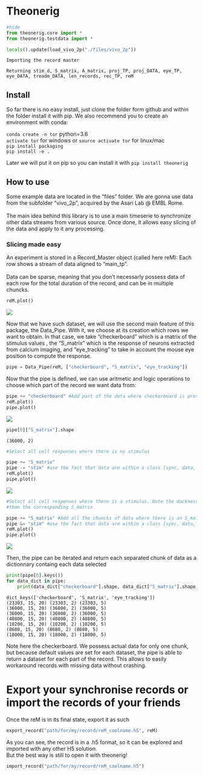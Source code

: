 # Theonerig

<!-- WARNING: THIS FILE WAS AUTOGENERATED! DO NOT EDIT! -->

``` python
#hide
from theonerig.core import *
from theonerig.testdata import *

locals().update(load_vivo_2p("./files/vivo_2p"))
```

    Importing the record master

    Returning stim_d, S_matrix, A_matrix, proj_TP, proj_DATA, eye_TP, eye_DATA, treadm_DATA, len_records, rec_TP, reM

## Install

So far there is no easy install, just clone the folder form github and
within the folder install it with pip. We also recommend you to create
an environment with conda:

`conda create -n tor` python=3.6<br> `activate tor` for windows or
`source activate tor` for linux/mac<br> `pip install packaging`<br>
`pip install -e .`<br>

Later we will put it on pip so you can install it with
`pip install theonerig`

## How to use

Some example data are located in the “files” folder. We are gonna use
data from the subfolder “vivo_2p”, acquired by the Asari Lab @ EMBL
Rome.<br><br>The main idea behind this library is to use a main
timeserie to synchronize other data streams from various source. Once
done, it allows easy slicing of the data and apply to it any processing.

### Slicing made easy

An experiment is stored in a Record_Master object (called here reM):
Each row shows a stream of data aligned to “main_tp”. <br><br>Data can
be sparse, meaning that you don’t necessarly possess data of each row
for the total duration of the record, and can be in multiple chuncks.

``` python
reM.plot()
```

![](index_files/figure-commonmark/cell-3-output-1.png)

Now that we have such dataset, we will use the second main feature of
this package, the Data_Pipe. With it, we choose at its creation which
rows we want to obtain. In that case, we take “checkerboard” which is a
matrix of the stimulus values , the “S_matrix” which is the response of
neurons extracted from calcium imaging, and “eye_tracking” to take in
account the mouse eye position to compute the response.

``` python
pipe = Data_Pipe(reM, ["checkerboard", "S_matrix", "eye_tracking"])
```

Now that the pipe is defined, we can use aritmetic and logic operations
to choose which part of the record we want data from:

``` python
pipe += "checkerboard" #Add part of the data where checkerboard is present
reM.plot()
pipe.plot()
```

![](index_files/figure-commonmark/cell-5-output-1.png)

``` python
pipe[0]["S_matrix"].shape
```

    (36000, 2)

``` python
#Select all cell responses where there is no stimulus

pipe += "S_matrix" 
pipe -= "stim" #use the fact that data are within a class [sync, data, stim, cell] to filter them all at the same time
reM.plot()
pipe.plot()
```

![](index_files/figure-commonmark/cell-7-output-1.png)

``` python
#Select all cell responses where there is a stimulus. Note the darkness stimulus longer 
#than the corresponding S_matrix

pipe += "S_matrix" #Add all the chuncks of data where there is an S_matrix
pipe &= "stim" #use the fact that data are within a class [sync, data, stim, cell] to filter them all at the same time
reM.plot()
pipe.plot()
```

![](index_files/figure-commonmark/cell-8-output-1.png)

Then, the pipe can be iterated and return each separated chunk of data
as a dictionnary containg each data selected

``` python
print(pipe[0].keys())
for data_dict in pipe:
    print(data_dict["checkerboard"].shape, data_dict["S_matrix"].shape, data_dict["eye_tracking"].shape)
```

    dict_keys(['checkerboard', 'S_matrix', 'eye_tracking'])
    (23303, 15, 20) (23303, 2) (23303, 5)
    (36000, 15, 20) (36000, 2) (36000, 5)
    (36000, 15, 20) (36000, 2) (36000, 5)
    (40800, 15, 20) (40800, 2) (40800, 5)
    (10200, 15, 20) (10200, 2) (10200, 5)
    (8680, 15, 20) (8680, 2) (8680, 5)
    (18000, 15, 20) (18000, 2) (18000, 5)

Note here the checkerboard. We possess actual data for only one chunk,
but because default values are set for each dataset, the pipe is able to
return a dataset for each part of the record. This allows to easily
workaround records with missing data without crashing.

# Export your synchronise records or import the records of your friends

Once the reM is in its final state, export it as such

``` python
export_record("path/for/my/record/reM_coolname.h5", reM)
```

As you can see, the record is in a .h5 format, so it can be explored and
imported with any other H5 solution.<br> But the best way is still to
open it with theonerig!

``` python
import_record("path/for/my/record/reM_coolname.h5")
```
